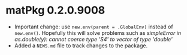 # matPkg 0.2.0.9008

* Important change: use `new.env(parent = .GlobalEnv)` instead of `new.env()`. Hopefully this will solve problems such as *simpleError in as.double(y): cannot coerce type 'S4' to vector of type 'double'*
* Added a `NEWS.md` file to track changes to the package.
